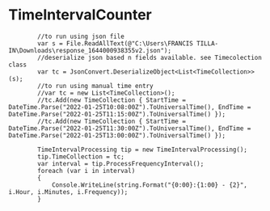 # TimeIntervalCounter
            //to run using json file
            var s = File.ReadAllText(@"C:\Users\FRANCIS TILLA-IN\Downloads\response_1644000938355v2.json");
            //deserialize json based n fields available. see Timecolection class
            var tc = JsonConvert.DeserializeObject<List<TimeCollection>>(s);
            //to run using manual time entry
            //var tc = new List<TimeCollection>();
            //tc.Add(new TimeCollection { StartTime = DateTime.Parse("2022-01-25T10:08:00Z").ToUniversalTime(), EndTime = DateTime.Parse("2022-01-25T11:15:00Z").ToUniversalTime() });
            //tc.Add(new TimeCollection { StartTime = DateTime.Parse("2022-01-25T11:30:00Z").ToUniversalTime(), EndTime = DateTime.Parse("2022-01-25T13:00:00Z").ToUniversalTime() });

            TimeIntervalProcessing tip = new TimeIntervalProcessing();
            tip.TimeCollection = tc;
            var interval = tip.ProcessFrequencyInterval();
            foreach (var i in interval)
            {
                Console.WriteLine(string.Format("{0:00}:{1:00} - {2}", i.Hour, i.Minutes, i.Frequency));
            }
